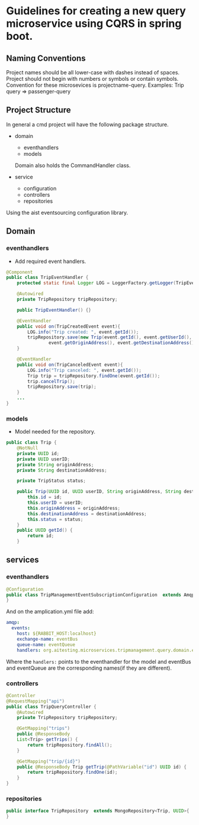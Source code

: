 # Guidelines for creating a new query microservice using CQRS in spring boot.

## Naming Conventions
Project names should be all lower-case with dashes instead of spaces. Project should not begin with numbers or symbols or contain symbols. Convention for these
microsevices is projectname-query.
Examples:
Trip query => passenger-query

## Project Structure
In general a cmd project will have the following package structure.
* domain
  * eventhandlers
  * models

  Domain also holds the CommandHandler class.
* service
  * configuration
  * controllers
  * repositories
  
Using the aist eventsourcing configuration library.

## Domain
### eventhandlers
* Add required event handlers.
```java
@Component
public class TripEventHandler {
    protected static final Logger LOG = LoggerFactory.getLogger(TripEventHandler.class);

    @Autowired
    private TripRepository tripRepository;

    public TripEventHandler() {}

    @EventHandler
    public void on(TripCreatedEvent event){
        LOG.info("Trip created: ", event.getId());
        tripRepository.save(new Trip(event.getId(), event.getUserId(),
                event.getOriginAddress(), event.getDestinationAddress(), TripStatus.CREATED));
    }

    @EventHandler
    public void on(TripCanceledEvent event){
        LOG.info("Trip canceled: ", event.getId());
        Trip trip = tripRepository.findOne(event.getId());
        trip.cancelTrip();
        tripRepository.save(trip);
    }
    ...
}

```
### models
* Model needed for the repository.
```java
public class Trip {
    @NotNull
    private UUID id;
    private UUID userID;
    private String originAddress;
    private String destinationAddress;

    private TripStatus status;

    public Trip(UUID id, UUID userID, String originAddress, String destinationAddress, TripStatus status) {
        this.id = id;
        this.userID = userID;
        this.originAddress = originAddress;
        this.destinationAddress = destinationAddress;
        this.status = status;
    }
    public UUID getId() {
        return id;
    }

```
## services
### eventhandlers
```java
@Configuration
public class TripManagementEventSubscriptionConfiguration  extends AmqpEventSubscriptionConfiguration {
}
```

And on the amplication.yml file add:
```yml
amqp:
  events:
    host: ${RABBIT_HOST:localhost}
    exchange-name: eventBus
    queue-name: eventQueue
    handlers: org.aitesting.microservices.tripmanagement.query.domain.eventhandlers
```
Where the ```handlers:``` points to the eventhandler for the model and eventBus and eventQueue are the corresponding names(if they are different).

### controllers
```java
@Controller
@RequestMapping("api")
public class TripQueryController {
    @Autowired
    private TripRepository tripRepository;

    @GetMapping("trips")
    public @ResponseBody
    List<Trip> getTrips() {
        return tripRepository.findAll();
    }

    @GetMapping("trip/{id}")
    public @ResponseBody Trip getTrip(@PathVariable("id") UUID id) {
        return tripRepository.findOne(id);
    }
}
```
### repositories
```java
public interface TripRepository  extends MongoRepository<Trip, UUID>{
}
```

